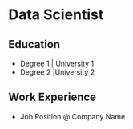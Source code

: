 # Data Scientist

## Education
- Degree 1 | University 1
- Degree 2 |University 2 

## Work Experience 
- Job Position @ Company Name
